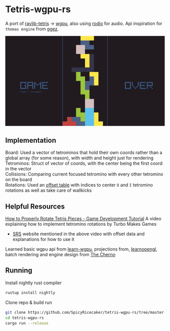 # Tetris-wgpu-rs

A port of [raylib-tetris](https://github.com/SpicyRicecaker/tetris-rs) -> [wgpu](https://github.com/gfx-rs/wgpu), also using [rodio](https://github.com/RustAudio/rodio) for audio. Api inspiration for `thomas engine` from [ggez](https://github.com/ggez/ggez).

![Picture of Tetris Game Over Screen](https://raw.githubusercontent.com/SpicyRicecaker/tetris-wgpu-rs/master/tetris/resources/game_over.jpg)

## Implementation

Board: Used a vector of tetrominos that hold their own coords rather than a global array (for some reason), with width and height just for rendering  
Tetrominos: Struct of vector of coords, with the center being the first coord in the vector  
Collisions: Comparing current focused tetromino with every other tetromino on the board  
Rotations: Used an [offset table](https://harddrop.com/wiki/SRS#How_Guideline_SRS_Really_Works) with indices to center `O` and `I` tetromino rotations as well as take care of wallkicks

## Helpful Resources

[How to Properly Rotate Tetris Pieces - Game Development Tutorial](https://www.youtube.com/watch?v=yIpk5TJ_uaI&t=1235s) A video explaining how to implement tetromino rotations by Turbo Makes Games

- [SRS](https://harddrop.com/wiki/SRS#How_Guideline_SRS_Really_Works) website mentioned in the above video with offset data and explanations for how to use it

Learned basic wgpu api from [learn-wgpu](https://sotrh.github.io/learn-wgpu/), projections from, [learnopengl](https://learnopengl.com/), batch rendering and engine design from [The Cherno](https://www.youtube.com/playlist?list=PLlrATfBNZ98f5vZ8nJ6UengEkZUMC4fy5)

## Running

Install nightly rust compiler

```rust
rustup install nightly
```

Clone repo & build run

```bash
git clone https://github.com/SpicyRicecaker/tetris-wgpu-rs/tree/master
cd tetris-wgpu-rs
cargo run --release
```
